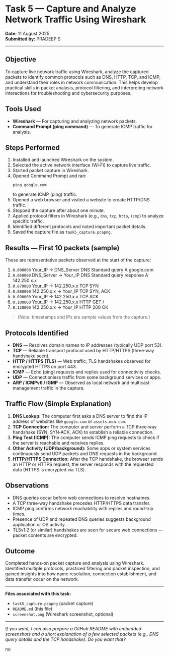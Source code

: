 # Task 5 — Capture and Analyze Network Traffic Using Wireshark

**Date:** 11 August 2025\
**Submitted by:** PRADEEP S

---

## Objective

To capture live network traffic using Wireshark, analyze the captured packets to identify common protocols such as DNS, HTTP, TCP, and ICMP, and understand their roles in network communication. This helps develop practical skills in packet analysis, protocol filtering, and interpreting network interactions for troubleshooting and cybersecurity purposes.

## Tools Used

- **Wireshark** — For capturing and analyzing network packets.
- **Command Prompt (ping command)** — To generate ICMP traffic for analysis.

## Steps Performed

1. Installed and launched Wireshark on the system.
2. Selected the active network interface (Wi‑Fi) to capture live traffic.
3. Started packet capture in Wireshark.
4. Opened Command Prompt and ran:
   ```
   ping google.com
   ```
   to generate ICMP (ping) traffic.
5. Opened a web browser and visited a website to create HTTP/DNS traffic.
6. Stopped the capture after about one minute.
7. Applied protocol filters in Wireshark (e.g., `dns`, `tcp`, `http`, `icmp`) to analyze specific traffic.
8. Identified different protocols and noted important packet details.
9. Saved the capture file as `task5_capture.pcapng`.

## Results — First 10 packets (sample)

These are representative packets observed at the start of the capture:

1. `0.000000`  Your\_IP → DNS\_Server    DNS Standard query A google.com
2. `0.050000`  DNS\_Server → Your\_IP    DNS Standard query response A 142.250.x.x
3. `0.070000`  Your\_IP → 142.250.x.x   TCP SYN
4. `0.080000`  142.250.x.x → Your\_IP   TCP SYN, ACK
5. `0.090000`  Your\_IP → 142.250.x.x   TCP ACK
6. `0.100000`  Your\_IP → 142.250.x.x   HTTP GET /
7. `0.120000`  142.250.x.x → Your\_IP   HTTP 200 OK

> (Note: timestamps and IPs are sample values from the capture.)

## Protocols Identified

- **DNS** — Resolves domain names to IP addresses (typically UDP port 53).
- **TCP** — Reliable transport protocol used by HTTP/HTTPS (three‑way handshake seen).
- **HTTP / HTTPS (TLS)** — Web traffic; TLS handshakes observed for encrypted HTTPS on port 443.
- **ICMP** — Echo (ping) requests and replies used for connectivity checks.
- **UDP** — Connectionless traffic from some background services or apps.
- **ARP / ICMPv6 / IGMP** — Observed as local network and multicast management traffic in the capture.

## Traffic Flow (Simple Explanation)

1. **DNS Lookup:** The computer first asks a DNS server to find the IP address of websites like `google.com` or `assets.msn.com`.
2. **TCP Connection:** The computer and server perform a TCP three‑way handshake (SYN, SYN‑ACK, ACK) to establish a reliable connection.
3. **Ping Test (ICMP):** The computer sends ICMP ping requests to check if the server is reachable and receives replies.
4. **Other Activity (UDP/background):** Some apps or system services continuously send UDP packets and DNS requests in the background.
5. **HTTP/HTTPS Connection:** After the TCP handshake, the browser sends an HTTP or HTTPS request; the server responds with the requested data (HTTPS is encrypted via TLS).

## Observations

- DNS queries occur before web connections to resolve hostnames.
- A TCP three‑way handshake precedes HTTP/HTTPS data transfer.
- ICMP ping confirms network reachability with replies and round‑trip times.
- Presence of UDP and repeated DNS queries suggests background application or OS activity.
- TLSv1.2 (or similar) handshakes are seen for secure web connections — packet contents are encrypted.

## Outcome

Completed hands‑on packet capture and analysis using Wireshark. Identified multiple protocols, practiced filtering and packet inspection, and gained insights into how name resolution, connection establishment, and data transfer occur on the network.

---

**Files associated with this task:**

- `task5_capture.pcapng` (packet capture)
- `README.md` (this file)
- `screenshot.png` (Wireshark screenshot, optional)

---

*If you want, I can also prepare a GitHub README with embedded screenshots and a short explanation of a few selected packets (e.g., DNS query details and the TCP handshake). Do you want that?*

no

